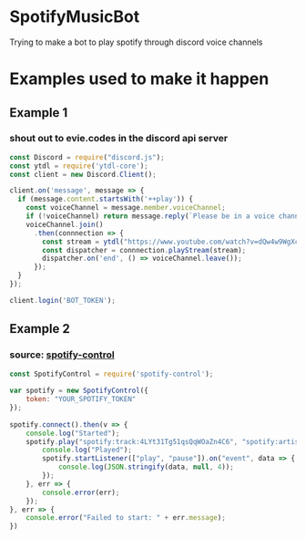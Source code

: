 # SpotifyMusicBot
Trying to make a bot to play spotify through discord voice channels

# Examples used to make it happen

## Example 1 
### shout out to evie.codes in the discord api server

```javascript
const Discord = require("discord.js");
const ytdl = require('ytdl-core');
const client = new Discord.Client();

client.on('message', message => {
  if (message.content.startsWith('++play')) {
    const voiceChannel = message.member.voiceChannel;
    if (!voiceChannel) return message.reply(`Please be in a voice channel first!`);
    voiceChannel.join()
      .then(connnection => {
        const stream = ytdl("https://www.youtube.com/watch?v=dQw4w9WgXcQ", { filter: 'audioonly' });
        const dispatcher = connnection.playStream(stream);
        dispatcher.on('end', () => voiceChannel.leave());
      });
  }
});

client.login('BOT_TOKEN'); 
```

## Example 2
### source: [spotify-control](https://www.npmjs.com/package/spotify-control)

```javascript
const SpotifyControl = require('spotify-control');
 
var spotify = new SpotifyControl({
    token: "YOUR_SPOTIFY_TOKEN"
});
 
spotify.connect().then(v => {
    console.log("Started");
    spotify.play("spotify:track:4LYt31Tg51qsQqWOaZn4C6", "spotify:artist:5byg90wTxATnhB6kK253DF").then(v => {
        console.log("Played");
        spotify.startListener(["play", "pause"]).on("event", data => {
            console.log(JSON.stringify(data, null, 4));
        });
    }, err => {
        console.error(err);
    });
}, err => {
    console.error("Failed to start: " + err.message);
})
```
